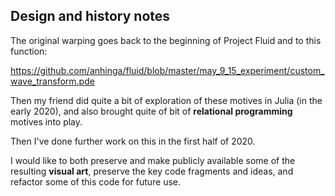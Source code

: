 ## Design and history notes

The original warping goes back to the beginning of Project Fluid and to this function:

https://github.com/anhinga/fluid/blob/master/may_9_15_experiment/custom_wave_transform.pde

Then my friend did quite a bit of exploration of these motives in Julia (in the early 2020), 
and also brought quite of bit of **relational programming** motives into play.

Then I've done further work on this in the first half of 2020.

I would like to both preserve and make publicly available some of the resulting **visual art**,
preserve the key code fragments and ideas, and refactor some of this code for future use.
